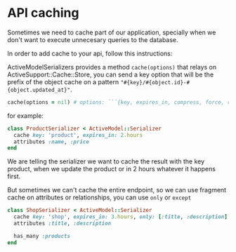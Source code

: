 # API caching

Sometimes we need to cache part of our application, specially when we don't want to execute unnecesary queries to the database.

In order to add cache to your api, follow this instructions:

ActiveModelSerializers provides a method ```cache(options)``` that relays on ActiveSupport::Cache::Store,
you can send a key option that will be the prefix of the object cache on a pattern ```"#{key}/#{object.id}-#{object.updated_at}"```.


```ruby
cache(options = nil) # options: ```{key, expires_in, compress, force, race_condition_ttl}```
```

for example:
```ruby
class ProductSerializer < ActiveModel::Serializer
  cache key: 'product', expires_in: 2.hours
  attributes :name, :price
end
```

We are telling the serializer we want to cache the result with the key product, when we update the product or in 2 hours whatever it happens first.

But sometimes we can't cache the entire endpoint, so we can use fragment cache on attributes or relationships, you can use ```only``` or ```except```

```ruby
class ShopSerializer < ActiveModel::Serializer
  cache key: 'shop', expires_in: 3.hours, only: [:title, :description]
  attributes :title, :description

  has_many :products
end
```